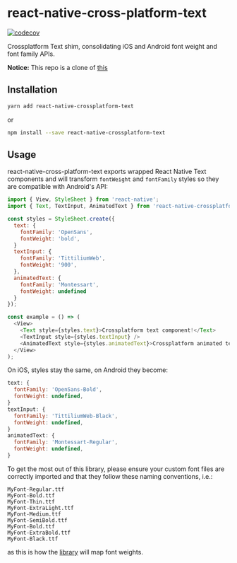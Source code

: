 # react-native-cross-platform-text

[![codecov](https://codecov.io/gh/lendup/react-native-cross-platform-text/branch/master/graph/badge.svg?token=WX4zNL7EPX)](https://codecov.io/gh/lendup/react-native-cross-platform-text)

Crossplatform Text shim, consolidating iOS and Android font weight and font family APIs.

**Notice:** This repo is a clone of [this](https://github.com/lendup/react-native-cross-platform-text)
## Installation

```bash
yarn add react-native-crossplatform-text
```

or

```bash
npm install --save react-native-crossplatform-text
```

## Usage

react-native-cross-platform-text exports wrapped React Native Text components and will transform `fontWeight` and `fontFamily` styles so they are compatible with Android's API:


```js
import { View, StyleSheet } from 'react-native';
import { Text, TextInput, AnimatedText } from 'react-native-crossplatform-text';

const styles = StyleSheet.create({
  text: {
    fontFamily: 'OpenSans',
    fontWeight: 'bold',
  }
  textInput: {
    fontFamily: 'TittiliumWeb',
    fontWeight: '900',
  },
  animatedText: {
    fontFamily: 'Montessart',
    fontWeight: undefined
  }
});

const example = () => (
  <View>
    <Text style={styles.text}>Crossplatform text component!</Text>
    <TextInput style={styles.textInput} />
    <AnimatedText style={styles.animatedText}>Crossplatform animated text component!</AnimatedText>
  </View>
);
```

On iOS, styles stay the same, on Android they become:
```js
text: {
  fontFamily: 'OpenSans-Bold',
  fontWeight: undefined,
}
textInput: {
  fontFamily: 'TittiliumWeb-Black',
  fontWeight: undefined,
}
animatedText: {
  fontFamily: 'Montessart-Regular',
  fontWeight: undefined,
}
```

To get the most out of this library, please ensure your custom font files are correctly imported and that they follow these naming conventions, i.e.:

```
MyFont-Regular.ttf
MyFont-Bold.ttf
MyFont-Thin.ttf
MyFont-ExtraLight.ttf
MyFont-Medium.ttf
MyFont-SemiBold.ttf
MyFont-Bold.ttf
MyFont-ExtraBold.ttf
MyFont-Black.ttf
```

as this is how the [library](https://github.com/lendup/react-native-cross-platform-text/blob/master/src/getFontStyleForWeight.ts) will map font weights.



